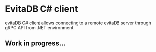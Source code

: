 # EvitaDB C# client

evitaDB C# client allows connecting to a remote evitaDB server through gRPC API from .NET environment.

## Work in progress...


